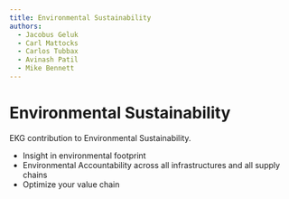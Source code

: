 ```yaml
---
title: Environmental Sustainability
authors:
  - Jacobus Geluk
  - Carl Mattocks
  - Carlos Tubbax
  - Avinash Patil
  - Mike Bennett
---
```

# Environmental Sustainability

EKG contribution to Environmental Sustainability.

<!--summary-start-->
- Insight in environmental footprint 
- Environmental Accountability across all infrastructures and all supply chains
- Optimize your value chain
<!--summary-end-->
